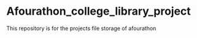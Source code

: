 # Afourathon_college_library_project
This repository is for the projects file storage of afourathon 
